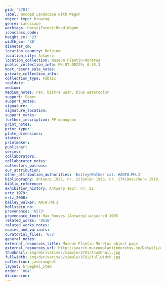 ```yaml
---
pid: '3781'
label: Wooded Landscape with Wagon
object_type: Drawing
genre: Landscape
worktags: Horse|Forest|Road|Wagon
iconclass_code:
height_cm: '23'
width_cm: '38'
diameter_cm:
location_country: Belgium
location_city: Antwerp
location_collection: Museum Plantin-Moretus
public_collection_info: PK.OT.00229; A.38.3
most_recent_sale_notes:
private_collection_info:
collection_type: Public
realdate:
medium:
medium_notes: Pen, bistre wash, blue watercolor
support: Paper
support_notes:
signature:
signature_location:
support_marks:
further_inscription: PF monogram
print_notes:
print_type:
plate_dimensions:
states:
printmaker:
publisher:
series:
collaborators:
collaborator_notes:
collectors_patrons:
our_attribution:
other_attribution_authorities: 'Bailey/Walker cat. #ANTW.PM.3'
bibliography: Antwerp 1927, nr. 22|Delen 1938, nr. 174|Bosschere 1910, p. 22
biblio_reference:
exhibition_history: Antwerp 1927, nr. 22
ertz_1979:
ertz_2008:
bailey_walker: ANTW.PM.3
hollstein_no:
provenance: '6573'
provenance_text: Max Rooses (Antwerp)|acquired 1905
related_works: '9616'
related_works_notes:
copies_and_variants:
curatorial_files: '672'
general_notes:
external_resources_title: Museum Plantin-Moretus object page
external_resources_url: http://search.museumplantinmoretus.be/Details/collect/276960
thumbnail: img/derivatives/simple/3781/thumbnail.jpg
fullwidth: img/derivatives/simple/3781/fullwidth.jpg
collection: janbrueghel
layout: brueghel_item
order: '804'
discussion:
---
```

